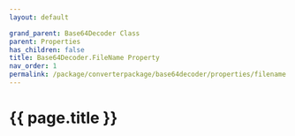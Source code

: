 ```yaml
---
layout: default

grand_parent: Base64Decoder Class
parent: Properties
has_children: false
title: Base64Decoder.FileName Property
nav_order: 1
permalink: /package/converterpackage/base64decoder/properties/filename
---
```

# {{ page.title }}